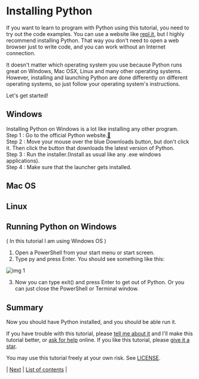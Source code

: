 # Installing Python

If you want to learn to program with Python using this tutorial, you need to try out the code examples. You can use a website like [repl.it](https://replit.com/languages/python3), but I highly recommend installing Python. That way you don't need to open a web browser just to write code, and you can work without an Internet connection.

It doesn't matter which operating system you use because Python runs great on Windows, Mac OSX, Linux and many other operating systems. However, installing and launching Python are done differently on different operating systems, so just follow your operating system's instructions.

Let's get started!

## Windows

Installing Python on Windows is a lot like installing any other program. <br>
Step 1 : Go to the official Python website.[🔗](https://www.python.org/) <br>
Step 2 : Move your mouse over the blue Downloads button, but don't click it. Then click the button that downloads the latest version of Python. <br>
Step 3 : Run the installer.(Install as usual like any .exe windows applications). <br>
Step 4 : Make sure that the launcher gets installed. <br>

## Mac OS

## Linux

## Running Python on Windows 
( In this tutorial I am using Windows OS )
1. Open a PowerShell from your start menu or start screen. <br>
2. Type py and press Enter. You should see something like this:

![img 1](https://user-images.githubusercontent.com/85627085/232227452-54f0d7eb-b915-4b00-89ce-a8345da50db0.png)

3. Now you can type exit() and press Enter to get out of Python. Or you can just close the PowerShell or Terminal window. <br>

## Summary

Now you should have Python installed, and you should be able run it. <br>

If you have trouble with this tutorial, please [tell me about it]() and I'll make this tutorial better, or [ask for help]() online. If you like this tutorial, please [give it a star]().

You may use this tutorial freely at your own risk. See [LICENSE](https://github.com/hegdepavankumar/python-zero-to-hero/blob/main/LICENSE). <br>

| [Next]() | [List of contents]() |
